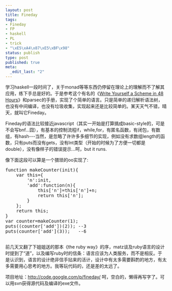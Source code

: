 ```yaml
--- 
layout: post
title: Fineday
tags: 
- Fineday
- FP
- haskell
- PL
- trick
- "\xE5\xA4\x87\xE5\xBF\x98"
status: publish
type: post
published: true
meta: 
  _edit_last: "2"
---
```

学习haskell一段时间了，关于monad等等东西仍停留在理论上的理解而不了解其应用，练下手总是好的。于是参考这个有名的《<a href="http://halogen.note.amherst.edu/~jdtang/scheme_in_48/tutorial/overview.html">Write Yourself a Scheme in 48 Hours</a>》和parsec的手册，实现了个简单的语言。只是简单的递归解析语法树，也没有中间编译，也没有垃圾收集，实现起来还是比较简单的。某天天气不错，晴天，就叫它Fineday。

Fineday的语法比较接近javascript（其实一开始是打算搞成basic-style的，可是不会写bnf...囧），有基本的控制流程if，while,for，有匿名函数，有闭包，有数组，有hash---当然，是忽略了许许多多细节的实现，例如没有求数组length的函数，只有puts而没有gets，没有Int类型（开始的时候为了方便一切都是double），没有像样子的错误提示...呵，but it runs.

像下面这段可以算是一个猥琐的oo实现了:
<pre lang="javascript">
function makeCounter(init){
    var this={
        'n':init,
        'add':function(n){
            this['n']=this['n']+n;
            return this['n'];
        }
    };
    return this;
}
var counter=makeCounter(1);
puts((counter['add'])(2)); --3
puts(counter['add'](3));   --6

</pre>

前几天又翻了下姐姐送的那本《the ruby way》的序，matz谈及ruby语言的设计时提到了“道”，以及编写ruby时的信条：语言应该为人类服务，而不是相反。于是认识到，语言的设计绝非信手拈来的活计，设计中有太多需要斟酌的地方，有太多需要用心思考的地方。我等玩代码的，还是差的太远了。

项目地址：<a href="http://code.google.com/p/fineday/">http://code.google.com/p/fineday/ </a>
呵，空白的，懒得再写字了。可以用svn获得源代码及编译的exe文件。
